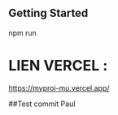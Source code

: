

## Getting Started

npm run 

# LIEN VERCEL :

https://myproj-mu.vercel.app/


##Test commit Paul
